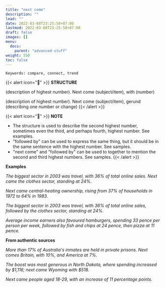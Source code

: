 ```yaml
---
title: "next come"
description: ""
lead: ""
date: 2022-03-08T23:25:58+07:00
lastmod: 2022-03-08T23:25:58+07:00
draft: false
images: []
menu:
  docs:
    parent: "advanced-stuff"
weight: 550
toc: false
---
```


`Keywords: compare, connect, trend`

{{< alert icon="🌱" >}}
**STRUCTURE**

(description of highest number). Next come (subject/item), with (number)

(description of highest number). Next come (subject/item), gerund (describing one number or change)
{{< /alert >}}

{{< alert icon="📝" >}}
**NOTE**

- The structure is used to describe the second highest number, sometimes even the third, and perhaps fourth, highest number. See examples.
- "followed by" can be used to express the same thing, but it should be in the same sentence with the highest number. See samples.
- "next come" and "followed by" can be used to together to mention the second and third highest numbers. See samples.
  {{< /alert >}}

**Examples**

_The biggest sector in 2003 was travel, with 36% of total online sales. Next came the clothes sector, standing at 24%._

_Next came central-heating ownership, rising from 37% of households in 1972 to 64% in 1983._

_The biggest sector in 2003 was travel, with 36% of total online sales, followed by the clothes sector, standing at 24%._

_Average income earners also favoured hamburgers, spending 33 pence per person per week, followed by fish and chips at 24 pence, then pizza at 11 pence._

**From authentic sources**

_More than 17% of Australia's inmates are held in private prisons. Next comes Britain, with 10%, and America at 7%._

_The boost was most generous in North Dakota, where spending increased by $1,116; next came Wyoming with $518._

_Next came people aged 18-29, with an increase of 11 percentage points._
